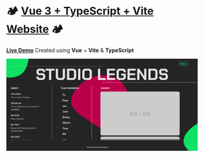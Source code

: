 # :camping: [Vue 3 + TypeScript + Vite Website](https://vue-vite-single.netlify.app/) :camping:
**[Live Demo](https://vue-vite-single.netlify.app/)**
Created using  **Vue** + **Vite** & **TypeScript**

[<img src="./vue-vite-single.png" alt="Portfolio Website" style="object-fit: cover; width: 100vw; height: auto;">](https://vue-vite-single.netlify.app/)
